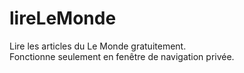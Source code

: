 # lireLeMonde
Lire les articles du Le Monde gratuitement.   
Fonctionne seulement en fenêtre de navigation privée.